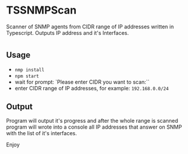 # TSSNMPScan
Scanner of SNMP agents from CIDR range of IP addresses written in Typescript. Outputs IP address and it's Interfaces. 

#
## Usage
- `nmp install`
- `npm start`
- wait for prompt: `Please enter CIDR you want to scan:``
- enter CIDR range of IP addresses, for example: `192.168.0.0/24`

## Output
Program will output it's progress and after the whole range is scanned program will wrote into a console all IP addresses that answer on SNMP with the list of it's interfaces.

Enjoy
